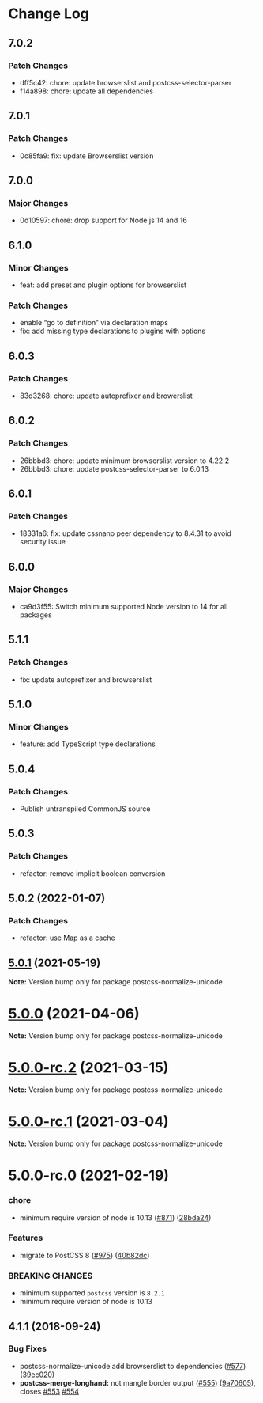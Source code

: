 # Change Log

## 7.0.2

### Patch Changes

- dff5c42: chore: update browserslist and postcss-selector-parser
- f14a898: chore: update all dependencies

## 7.0.1

### Patch Changes

- 0c85fa9: fix: update Browserslist version

## 7.0.0

### Major Changes

- 0d10597: chore: drop support for Node.js 14 and 16

## 6.1.0

### Minor Changes

- feat: add preset and plugin options for browserslist

### Patch Changes

- enable “go to definition” via declaration maps
- fix: add missing type declarations to plugins with options

## 6.0.3

### Patch Changes

- 83d3268: chore: update autoprefixer and browerslist

## 6.0.2

### Patch Changes

- 26bbbd3: chore: update minimum browserslist version to 4.22.2
- 26bbbd3: chore: update postcss-selector-parser to 6.0.13

## 6.0.1

### Patch Changes

- 18331a6: fix: update cssnano peer dependency to 8.4.31 to avoid security issue

## 6.0.0

### Major Changes

- ca9d3f55: Switch minimum supported Node version to 14 for all packages

## 5.1.1

### Patch Changes

- fix: update autoprefixer and browserslist

## 5.1.0

### Minor Changes

- feature: add TypeScript type declarations

## 5.0.4

### Patch Changes

- Publish untranspiled CommonJS source

## 5.0.3

### Patch Changes

- refactor: remove implicit boolean conversion

## 5.0.2 (2022-01-07)

### Patch Changes

- refactor: use Map as a cache

## [5.0.1](https://github.com/cssnano/cssnano/compare/postcss-normalize-unicode@5.0.0...postcss-normalize-unicode@5.0.1) (2021-05-19)

**Note:** Version bump only for package postcss-normalize-unicode

# [5.0.0](https://github.com/cssnano/cssnano/compare/postcss-normalize-unicode@5.0.0-rc.2...postcss-normalize-unicode@5.0.0) (2021-04-06)

**Note:** Version bump only for package postcss-normalize-unicode

# [5.0.0-rc.2](https://github.com/cssnano/cssnano/compare/postcss-normalize-unicode@5.0.0-rc.1...postcss-normalize-unicode@5.0.0-rc.2) (2021-03-15)

**Note:** Version bump only for package postcss-normalize-unicode

# [5.0.0-rc.1](https://github.com/cssnano/cssnano/compare/postcss-normalize-unicode@5.0.0-rc.0...postcss-normalize-unicode@5.0.0-rc.1) (2021-03-04)

**Note:** Version bump only for package postcss-normalize-unicode

# 5.0.0-rc.0 (2021-02-19)

### chore

- minimum require version of node is 10.13 ([#871](https://github.com/cssnano/cssnano/issues/871)) ([28bda24](https://github.com/cssnano/cssnano/commit/28bda243e32ce3ba89b3c358a5f78727b3732f11))

### Features

- migrate to PostCSS 8 ([#975](https://github.com/cssnano/cssnano/issues/975)) ([40b82dc](https://github.com/cssnano/cssnano/commit/40b82dca7f53ac02cd4fe62846dec79b898ccb49))

### BREAKING CHANGES

- minimum supported `postcss` version is `8.2.1`
- minimum require version of node is 10.13

## 4.1.1 (2018-09-24)

### Bug Fixes

- postcss-normalize-unicode add browserslist to dependencies ([#577](https://github.com/cssnano/cssnano/issues/577)) ([39ec020](https://github.com/cssnano/cssnano/commit/39ec020d9d6fc6ed72bf8de6e856752726d4fb51))
- **postcss-merge-longhand:** not mangle border output ([#555](https://github.com/cssnano/cssnano/issues/555)) ([9a70605](https://github.com/cssnano/cssnano/commit/9a706050b621e7795a9bf74eb7110b5c81804ffe)), closes [#553](https://github.com/cssnano/cssnano/issues/553) [#554](https://github.com/cssnano/cssnano/issues/554)
